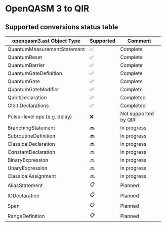 # OpenQASM 3 to QIR

## Supported conversions status table

| openqasm3.ast Object Type      | Supported   | Comment                |
| -------------------------------| ----------- | ---------------------- |
| QuantumMeasurementStatement    | ✅          | Complete               |
| QuantumReset                   | ✅          | Complete               |
| QuantumBarrier                 | ✅          | Complete               |
| QuantumGateDefinition          | ✅          | Complete               |
| QuantumGate                    | ✅          | Complete               |
| QuantumGateModifier            | ✅          | Complete               |
| QubitDeclaration               | ✅          | Completed              |
| Clbit Declarations             | ✅          | Completed              |
| Pulse-level ops (e.g. delay)   | ❌          | Not supported by QIR   |
| BranchingStatement             | 🔜          | In progress            |
| SubroutineDefinition           | 🔜          | In progress            |
| ClassicalDeclaration           | 🔜          | In progress            |
| ConstantDeclaration            | 🔜          | In progress            |
| BinaryExpression               | 🔜          | In progress            |
| UnaryExpression                | 🔜          | In progress            |
| ClassicalAssignment            | 🔜          | In progress            |
| AliasStatement                 | 📋          | Planned                |
| IODeclaration                  | 📋          | Planned                |
| Span                           | 📋          | Planned                |
| RangeDefinition                | 📋          | Planned                |
